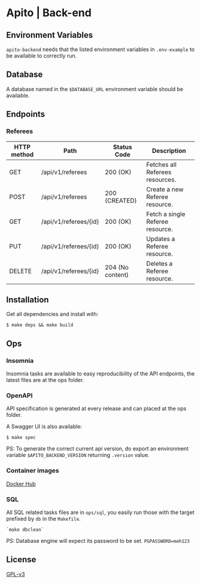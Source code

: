 # Apito | Back-end

## Environment Variables

`apito-backend` needs that the listed environment variables in `.env-example` to be available to correctly run.

## Database

A database named in the `$DATABASE_URL` environment variable should be available. 

## Endpoints

### Referees

| HTTP method | Path                  | Status Code      | Description                      |
|-------------|-----------------------|------------------|----------------------------------|
| GET         | /api/v1/referees      | 200 (OK)         | Fetches all Referees resources.  |
| POST        | /api/v1/referees      | 200 (CREATED)    | Create a new Referee resource.   |
| GET         | /api/v1/referees/{id} | 200 (OK)         | Fetch a single Referee resource. |
| PUT         | /api/v1/referees/{id} | 200 (OK)         | Updates a Referee resource.      |
| DELETE      | /api/v1/referees/{id} | 204 (No content) | Deletes a Referee resource.      |

## Installation

Get all dependencies and install with:

    $ make deps && make build 

## Ops

### Insomnia 
Insomnia tasks are available to easy reproducibility of the API endpoints, the
latest files are at the ops folder.

### OpenAPI
API specification is generated at every release and can placed at the ops folder. 

A Swagger UI is also available:

    $ make spec

PS: To generate the correct current api version, do export an environment variable `$APITO_BACKEND_VERSION` returning `.version` value.

### Container images

[Docker Hub](https://hub.docker.com/r/easbarbosa/apito)

### SQL
All SQL related tasks files are in `ops/sql`, you easily run those with the target prefixed by `db` in the `Makefile`.

    `make dbclean`

PS: Database engine will expect its password to be set. `PGPASSWORD=meh123`

## License

[GPL-v3](https://www.gnu.org/licenses/gpl-3.0.en.html)


